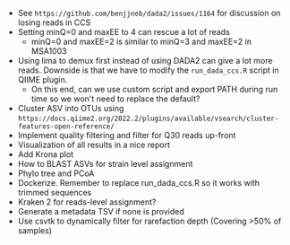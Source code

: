 * See `https://github.com/benjjneb/dada2/issues/1164` for discussion on losing reads in CCS
* Setting minQ=0 and maxEE to 4 can rescue a lot of reads
  * minQ=0 and maxEE=2 is similar to minQ=3 and maxEE=2 in MSA1003
* Using lima to demux first instead of using DADA2 can give a lot more reads. Downside is
  that we have to modify the `run_dada_ccs.R` script in QIIME plugin.
  * On this end, can we use custom script and export PATH during run time so we won't need to replace the default?
* Cluster ASV into OTUs using `https://docs.qiime2.org/2022.2/plugins/available/vsearch/cluster-features-open-reference/` 
* Implement quality filtering and filter for Q30 reads up-front
* Visualization of all results in a nice report
* Add Krona plot
* How to BLAST ASVs for strain level assignment
* Phylo tree and PCoA
* Dockerize. Remember to replace run_dada_ccs.R so it works with trimmed sequences
* Kraken 2 for reads-level assignment?
* Generate a metadata TSV if none is provided
* Use csvtk to dynamically filter for rarefaction depth (Covering >50% of samples)
